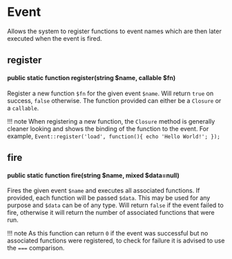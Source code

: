 # Event
Allows the system to register functions to event names which are
then later executed when the event is fired.

## register
#### public static function register(string $name, callable $fn)
Register a new function `$fn` for the given event `$name`. Will return `true` on success,
`false` otherwise. The function provided can either be a `Closure` or a `callable`.

!!! note
    When registering a new function, the `Closure` method is generally cleaner looking
    and shows the binding of the function to the event. For example,
    `Event::register('load', function(){ echo 'Hello World!'; });`

## fire
#### public static function fire(string $name, mixed $data=null)
Fires the given event `$name` and executes all associated functions. If provided,
each function will be passed `$data`. This may be used for any purpose and `$data`
can be of any type. Will return `false` if the event failed to fire, otherwise it
will return the number of associated functions that were run.

!!! note
    As this function can return `0` if the event was successful but no associated
    functions were registered, to check for failure it is advised to use the
    `===` comparison.
